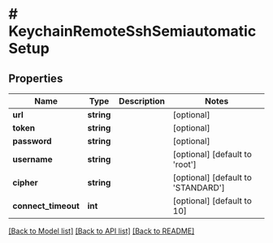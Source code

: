 # # KeychainRemoteSshSemiautomaticSetup

## Properties

Name | Type | Description | Notes
------------ | ------------- | ------------- | -------------
**url** | **string** |  | [optional]
**token** | **string** |  | [optional]
**password** | **string** |  | [optional]
**username** | **string** |  | [optional] [default to 'root']
**cipher** | **string** |  | [optional] [default to 'STANDARD']
**connect_timeout** | **int** |  | [optional] [default to 10]

[[Back to Model list]](../../README.md#models) [[Back to API list]](../../README.md#endpoints) [[Back to README]](../../README.md)
